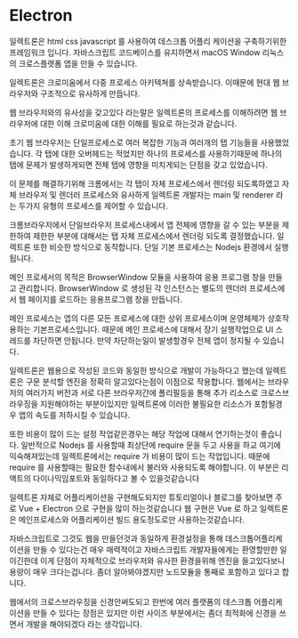 # Electron

일렉트론은 html css javascript 를 사용하여 데스크톱 어플리 케이션을 구축하기위한 프레임워크 입니다. 자바스크립트 코드베이스를 유지하면서 macOS Window 리눅스의 크로스플랫폼 앱을 만들 수 있습니다. 
  
일렉트론은 크로미움에서 다중 프로세스 아키텍쳐를 상속받습니다. 이때문에 현대 웹 브라우저와 구조적으로 유사하게 만듭니다.
  
웹 브라우저와의 유사성을 갖고있다 라는말은 일렉트론의 프로세스를 이해하려면 웹 브라우저에 대한 이해 크로미움에 대한 이해를 필요로 하는것과 같습니다.
  
초기 웹 브라우저는 단일프로세스로 여러 복잡한 기능과 여러개의 탭 기능들을 사용했었습니다. 각 탭에 대한 오버헤드는 적었지만 하나의 프로세스를 사용하기때문에 하나의 탭에 문제가 발생하게되면 전체 탭에 영향을 미치게되는 단점을 갖고 있었습니다.
  
이 문제를 해결하기위해 크롬에서는 각 탭이 자체 프로세스에서 렌더링 되도록하였고 자체 브라우저 및 렌더러 프로세스와 유사하게 일렉트론 개발자는 main 및 renderer 라는 두가지 유형의 프로세스를 제어할 수 있습니다.
  
크롬브라우저에서 단일브라우저 프로세스내에서 앱 전체에 영향을 갈 수 있는 부분을 제한하여 제한한 부분에 대해서는 탭 자체 프로세스에서 렌더링 되도록 결정했습니다. 일렉트론 또한 비슷한 방식으로 동작합니다. 단일 기본 프로세스는 Nodejs 환경에서 실행됩니다.
  
메인 프로세서의 목적은 BrowserWindow 모듈을 사용하여 응용 프로그램 창을 만들고 관리합니다. BrowserWindow 로 생성된 각 인스턴스는 별도의 렌더러 프로세스에서 웹 페이지를 로드하는 응용프로그램 창을 만듭니다.
  
메인 프로세스는 앱의 다른 모든 프로세스에 대한 상위 프로세스이며 운영체제가 상호작용하는 기본프로세스입니다. 때문에 메인 프로세스에 대해서 장기 실행작업으로 UI 스레드를 차단하면 안됩니다. 만약 차단하는일이 발생할경우 전체 앱이 정지될 수 있습니다.
  
일렉트론은 웹용으로 작성된 코드와 동일한 방식으로 개발이 가능하다고 했는데 일렉트론은 구문 분석할 엔진을 정확히 알고있다는점이 이점으로 작용합니다. 웹에서는 브라우저의 여러가지 버전과 서로 다른 브라우저간에 폴리필등을 통해 추가 리소스로 크로스브라우징을 지원해야하는 부분이있지만 일렉트론에 이러한 불필요한 리소스가 포함될경우 앱의 속도를 저하시킬 수 있습니다.
  
또한 비용이 많이 드는 설정 작업같은경우는 해당 작업에 대해서 연기하는것이 좋습니다. 일반적으로 Nodejs 를 사용할때 최상단에 require 문을 두고 사용을 하교 여기에 익숙해져있는데 일렉트론에서는 require 가 비용이 많이 드는 작업입니다. 때문에 require 를 사용할때는 필요한 함수내에서 불러와 사용되도록 해야합니다. 이 부분은 리액트의 다이나믹임포트와 동일하다고 볼 수 있을것같습니다

일렉트론 자체로 어플리케이션을 구현해도되지만 튜토리얼이나 블로그를 찾아보면 주로 Vue + Electron 으로 구현을 많이 하는것같습니다 웹 구현은 Vue 로 하고 일렉트론은 메인프로세스와 어플리케이션 빌드 용도정도로만 사용하는것같습니다.
  
자바스크립트로 그것도 웹을 만들던것과 동일하게 환경설정을 통해 데스크톱어플리케이션을 만들 수 있다는건 매우 매력적이고 자바스크립트 개발자들에게는 환영할만한 일이긴한데 이게 단점이 자체적으로 브라우저와 유사한 환경을위해 엔진을 들고있다보니 용량이 매우 크다는겁니다. 좀더 알아봐야겠지만 노드모듈을 통째로 포함하고 있다고 합니다. 
  
웹에서의 크로스브라우징을 신경안써도되고 한번에 여러 플랫폼의 데스크톱 어플리케이션을 만들 수 있다는 장점은 있지만 이런 사이즈 부분에서는 좀더 최적화에 신경을 쓰면서 개발을 해야되겠다 라는 생각입니다. 